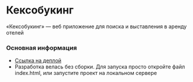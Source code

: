 # Кексобукинг
«Кексобукинг» — веб приложение для поиска и выставления в аренду отелей

### Основная информация
- [Ссылка на деплой](https://nikitasech.github.io/keksobooking)
- Разработка велась без сборки. Для запуска просто откройте файл index.html, или запустите проект на локальном сервере
